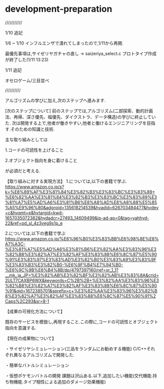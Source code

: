 # development-preparation

///////////

1/10 追記

1/6 ~ 1/10 インフルエンザで潰れてしまったので,1/11から再開.

最優先事項は,サイゼリヤガチャの直し → saizeriya_select.c プロトタイプ作成が終了した(1/11 13:23)

1/11 追記

オセロゲーム/三目並べ

//////////

アルゴリズムの学びに加え,次のステップへ進みます.

[次のステップについて]
前のステップでは,アルゴリズム(二部探索、動的計画法、再帰、深さ優先、幅優先、ダイクストラ、データ構造)の学びに終止していた.
次は開発する上で,他者が働きやすい,他者と働けるエンジニアリングを目指す.そのための知識と技術.

主な取り組みとしては

1.コードの可読性を上げること

2.オブジェクト指向を身に着けること

が必須だと考える.

【取り組みに対する実現方法】
1.については,以下の書籍で学ぶ.
https://www.amazon.co.jp/s?k=%E8%89%AF%E3%81%84%E3%82%B3%E3%83%BC%E3%83%89+%E6%82%AA%E3%81%84%E3%82%B3%E3%83%BC%E3%83%89%E3%81%A7%E5%AD%A6%E3%81%B6%E8%A8%AD%E8%A8%88%E5%85%A5%E9%96%80&adgrpid=135618214539&hvadid=626703484477&hvdev=c&hvqmt=e&hvtargid=kwd-1657035072382&hydadcr=27493_14609499&jp-ad-ap=0&tag=yahhyd-22&ref=pd_sl_4z3veg9s1p_e

2.については,以下の書籍で学ぶ
https://www.amazon.co.jp/%E6%96%B0%E3%83%BB%E6%98%8E%E8%A7%A3C-%E3%81%A7%E5%AD%A6%E3%81%B6%E3%82%AA%E3%83%96%E3%82%B8%E3%82%A7%E3%82%AF%E3%83%88%E6%8C%87%E5%90%91%E3%83%97%E3%83%AD%E3%82%B0%E3%83%A9%E3%83%9F%E3%83%B3%E3%82%B0-%E6%9F%B4%E7%94%B0-%E6%9C%9B%E6%B4%8B/dp/4797397160/ref=sr_1_1?__mk_ja_JP=%E3%82%AB%E3%82%BF%E3%82%AB%E3%83%8A&crid=2ULT7CAXBP6WX&keywords=C%2B%2B+%E3%82%AA%E3%83%96%E3%82%B8%E3%82%A7%E3%82%AF%E3%83%88%E6%8C%87%E5%90%91&qid=1672385701&sprefix=c+%E3%82%AA%E3%83%96%E3%82%B8%E3%82%A7%E3%82%AF%E3%83%88%E6%8C%87%E5%90%91%2Caps%2C293&sr=8-1

【成果の可視化方法について】

既存のサービスを模倣し,再現すること.この際に,コードの可読性とオブジェクト指向を意識する.

【現在の成果物について】

・サイゼリヤシミュレーション(三品をランダムにお勧めする機能) C/C++それぞれ異なるアルゴリズムで開発した.

・簡単なバトルシミュレーション

・仮想ポケモンバトルの開発 課題は沢山ある.以下,追加したい機能(交代機能.持ち物機能.タイプ相性による追加のダメージ効果機能)
